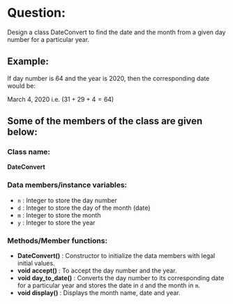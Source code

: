 # Question:

Design a class DateConvert to find the date and the month from a given day number for a particular year.

## Example:

If day number is 64 and the year is 2020, then the corresponding date would be:  

March 4, 2020 i.e. $(31 + 29 + 4 = 64)$

## Some of the members of the class are given below:

### Class name:
**DateConvert**

### Data members/instance variables:
- `n` : Integer to store the day number
- `d` : Integer to store the day of the month (date)
- `m` : Integer to store the month
- `y` : Integer to store the year

### Methods/Member functions:
- **DateConvert()** : Constructor to initialize the data members with legal initial values.
- **void accept()** : To accept the day number and the year.
- **void day_to_date()** : Converts the day number to its corresponding date for a particular year and stores the date in `d` and the month in `m`.
- **void display()** : Displays the month name, date and year.
